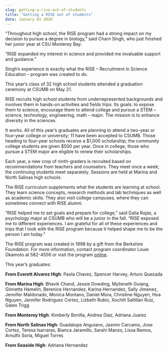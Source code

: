 ```yaml
---
slug: getting-a-rise-out-of-students
title: "Getting a RISE out of students"
date: January 01 2020
---
```


 
<p>
  “Throughout high school, the RISE program had a strong impact on my decision
  to pursue a degree in biology,” said Charn Singh, who just finished her junior
  year at CSU Monterey Bay.
</p>
<p>
  “RISE expanded my interest in science and provided me invaluable support and
  guidance.”
</p>
<p>
  Singh’s experience is exactly what the RISE – Recruitment in Science Education
  – program was created to do.
</p>
<p>
  This year’s class of 32 high school students attended a graduation ceremony at
  CSUMB on May 21.
</p>
<p>
  RISE recruits high school students from underrepresented backgrounds and
  involves them in hands-on activities and fields trips. Its goals: to expose
  them to science, encourage them to attend college and pursue a STEM – science,
  technology, engineering, math – major. The mission is to enhance diversity in
  the sciences.
</p>
<p>
  It works. All of this year’s graduates are planning to attend a two-year or
  four-year college or university; 11 have been accepted to CSUMB. Those heading
  to four-year schools receive a $1,000 scholarship; the community college
  students are given $500 per year. Once in college, those who pursue a STEM
  major are eligible to renew their scholarships.
</p>
<p>
  Each year, a new crop of ninth-graders is recruited based on recommendations
  from teachers and counselors. They meet once a week; the continuing students
  meet separately. Sessions are held at Marina and North Salinas high schools.
</p>
<p>
  The RISE curriculum supplements what the students are learning at school. They
  learn science concepts, research methods and lab techniques as well as
  academic skills. They also visit college campuses, where they can sometimes
  connect with RISE alumni.
</p>
<p>
  “RISE helped me to set goals and prepare for college,” said Dalia Rojas, a
  psychology major at CSUMB who will be a junior in the fall. “RISE exposed me
  to different experiences. I am grateful for all of these experiences and trips
  that I took with the RISE program because it helped shape me to be the person
  I am today.”
</p>
<p>
  The RISE program was created in 1998 by a gift from the Berkshire Foundation.
  For more information, contact program coordinator Louie Okamoto at 582-4556 or
  visit the program <a href="https://rise.csumb.edu">online</a>.
</p>
<p>This year’s graduates:</p>
<p>
  <strong>From Everett Alvarez High</strong>: Paola Chavez, Spencer Harvey,
  Arturo Quezada
</p>
<p>
  <strong>From Marina High</strong>: Bhavik Chand, Jessie Dowding, Mylieneth
  Guiang, Ginnette Hamelin, Berenice Hernandez, Karina Hernandez, Sally Jimenez,
  Jennifer Maldonado, Monica Montano, Daniel Mora, Christine Nguyen, Hoa Nguyen,
  Jennifer Rodriguez Cortez, Lizbeth Rubio, Xochilt Saltillan Ruiz, Galen Trigg
</p>
<p>
  <strong>From Monterey High</strong>: Kimberly Bonilla, Andrea Diaz, Adriana
  Juarez
</p>
<p>
  <strong>From North Salinas High</strong>: Guadalupe Anguiano, Jasmin Carcamo,
  Jose Cortez, Teresa Isarraras, Bianca Jaramillo, Sarahi Manzo, Lissa Ramos,
  Arnulfo Soria, Miguel Torres
</p>
<p><strong>From Seaside High</strong>: Adriana Hernandez</p>
 
